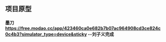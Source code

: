 
## 项目原型
#### 墨刀 https://free.modao.cc/app/423460ca0e682b7b07ac964908cd3ce824c0c4b3?simulator_type=device&sticky  --刘子义完成
